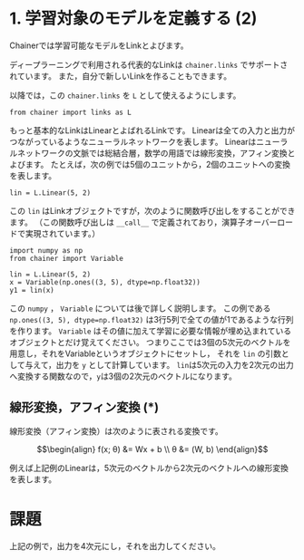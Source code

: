 # 1. 学習対象のモデルを定義する (2)

Chainerでは学習可能なモデルをLinkとよびます。

ディープラーニングで利用される代表的なLinkは `chainer.links` でサポートされています。
また，自分で新しいLinkを作ることもできます。

以降では，この `chainer.links` を `L` として使えるようにします。


```
from chainer import links as L
```

もっと基本的なLinkはLinearとよばれるLinkです。
Linearは全ての入力と出力がつながっているようなニューラルネットワークを表します。
Linearはニューラルネットワークの文脈では総結合層，数学の用語では線形変換，アフィン変換とよびます。
たとえば，次の例では5個のユニットから，2個のユニットへの変換を表します。

```
lin = L.Linear(5, 2)
```

この `lin` はLinkオブジェクトですが，次のように関数呼び出しをすることができます。
（この関数呼び出しは `__call__` で定義されており，演算子オーバーロードで実現されています。）

```
import numpy as np
from chainer import Variable

lin = L.Linear(5, 2)
x = Variable(np.ones((3, 5), dtype=np.float32))
y1 = lin(x)
```

この `numpy` ， `Variable` については後で詳しく説明します。
この例である`np.ones((3, 5), dtype=np.float32)` は3行5列で全ての値が1であるような行列を作ります。
`Variable` はその値に加えて学習に必要な情報が埋め込まれているオブジェクトとだけ覚えてください。
つまりここでは3個の5次元のベクトルを用意し，それをVariableというオブジェクトにセットし，
それを `lin` の引数として与えて，出力を `y` として計算しています。
`lin`は5次元の入力を2次元の出力へ変換する関数なので，`y`は3個の2次元のベクトルになります。


## 線形変換，アフィン変換 (*)

線形変換（アフィン変換）は次のように表される変換です。

```math
\begin{align}
f(x; θ) &= Wx + b \\
θ &= (W, b)
\end{align}
```

例えば上記例のLinearは，5次元のベクトルから2次元のベクトルへの線形変換を表します。

# 課題

上記の例で，出力を4次元にし，それを出力してください。

